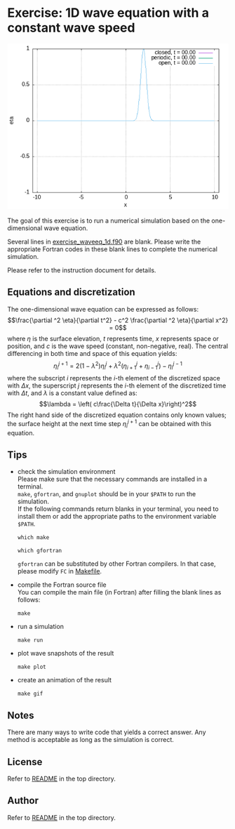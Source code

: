 # Exercise: 1D wave equation with a constant wave speed
<p align="center">
<img src="/fig/wave1d_bc_comparison.gif", width="700">
</p>  

The goal of this exercise is to run a numerical simulation based on the one-dimensional wave equation.  

Several lines in [exercise_waveeq_1d.f90](/ex_waveeq_1d/exercise_waveeq_1d.f90) are blank.
Please write the appropriate Fortran codes in these blank lines to complete the numerical simulation.  

Please refer to the instruction document for details.  

## Equations and discretization
The one-dimensional wave equation can be expressed as follows:
$$\frac{\partial ^2 \eta}{\partial t^2} - c^2 \frac{\partial ^2 \eta}{\partial x^2} = 0$$
where $\eta$ is the surface elevation, $t$ represents time, $x$ represents space or position, and $c$ is the wave speed (constant, non-negative, real). The central differencing in both time and space of this equation yields:
$$\eta_i^{j+1} = 2(1-\lambda^2)\eta_i^j + \lambda^2(\eta_{i+1}^j+\eta_{i-1}^j) - \eta_i^{j-1}$$
where the subscript $i$ represents the $i$-th element of the discretized space with $\Delta x$, the superscript $j$ represents the $i$-th element of the discretized time with $\Delta t$, and $\lambda$ is a constant value defined as:
$$\lambda = \left( c\frac{\Delta t}{\Delta x}\right)^2$$
The right hand side of the discretized equation contains only known values; the surface height at the next time step $\eta_i^{j+1}$ can be obtained with this equation. 

## Tips
- check the simulation environment  
  Please make sure that the necessary commands are installed in a terminal.  
  `make`, `gfortran`, and `gnuplot` should be in your `$PATH` to run the simulation.  
  If the following commands return blanks in your terminal, you need to install them or add the appropriate paths to the environment variable `$PATH`.
  ```shell
  which make
  ```
  ```shell
  which gfortran
  ```
  `gfortran` can be substituted by other Fortran compilers. In that case, please modify `FC` in [Makefile](/ex_waveeq_1d/Makefile).


- compile the Fortran source file  
  You can compile the main file (in Fortran) after filling the blank lines as follows:
  ```shell
  make
  ```

- run a simulation
  ```shell
  make run
  ```

- plot wave snapshots of the result
  ```shell
  make plot
  ```

- create an animation of the result
  ```shell
  make gif
  ```


## Notes
There are many ways to write code that yields a correct answer.
Any method is acceptable as long as the simulation is correct.

## License
Refer to [README](/README.md) in the top directory.


## Author
Refer to [README](/README.md) in the top directory.
